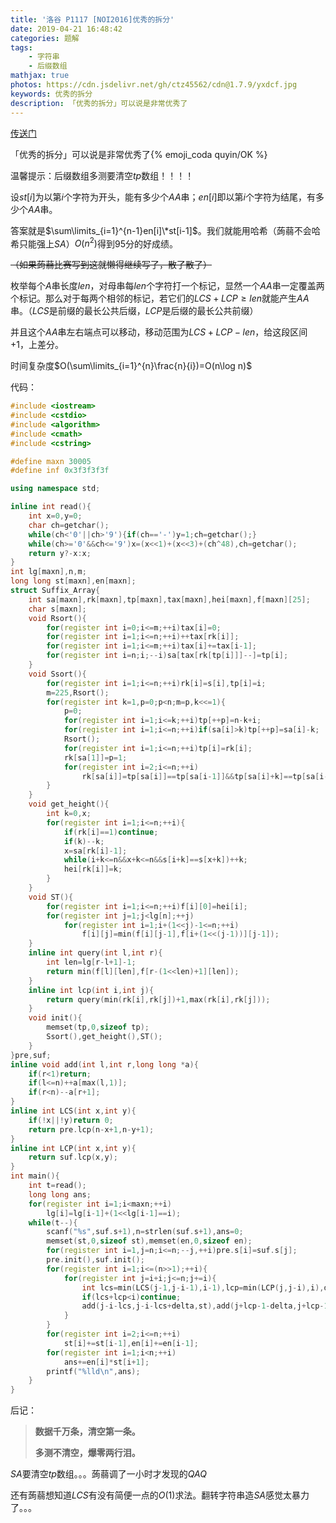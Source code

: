 ```yaml
---
title: '洛谷 P1117 [NOI2016]优秀的拆分'
date: 2019-04-21 16:48:42
categories: 题解
tags:
	- 字符串
	- 后缀数组
mathjax: true
photos: https://cdn.jsdelivr.net/gh/ctz45562/cdn@1.7.9/yxdcf.jpg
keywords: 优秀的拆分
description: 「优秀的拆分」可以说是非常优秀了
---
```


[传送门](https://www.luogu.org/problemnew/show/P1117)

「优秀的拆分」可以说是非常优秀了{% emoji_coda quyin/OK %}

<!--more-->

温馨提示：后缀数组多测要清空$tp$数组！！！！

设$st[i]$为以第$i$个字符为开头，能有多少个$AA$串；$en[i]$即以第$i$个字符为结尾，有多少个$AA$串。

答案就是$\sum\limits_{i=1}^{n-1}en[i]\*st[i-1]$。我们就能用哈希（蒟蒻不会哈希只能强上$SA$）$O(n^2)$得到$95$分的好成绩。

~~（如果蒟蒻比赛写到这就懒得继续写了，散了散了）~~

枚举每个$A$串长度$len$，对母串每$len$个字符打一个标记，显然一个$AA$串一定覆盖两个标记。那么对于每两个相邻的标记，若它们的$LCS+LCP\ge len$就能产生$AA$串。（$LCS$是前缀的最长公共后缀，$LCP$是后缀的最长公共前缀）

并且这个$AA$串左右端点可以移动，移动范围为$LCS+LCP-len$，给这段区间$+1$，上差分。

时间复杂度$O(\sum\limits_{i=1}^{n}\frac{n}{i})=O(n\log n)$

代码：

``` cpp
#include <iostream>
#include <cstdio>
#include <algorithm>
#include <cmath>
#include <cstring>

#define maxn 30005
#define inf 0x3f3f3f3f

using namespace std;

inline int read(){
    int x=0,y=0;
    char ch=getchar();
    while(ch<'0'||ch>'9'){if(ch=='-')y=1;ch=getchar();}
    while(ch>='0'&&ch<='9')x=(x<<1)+(x<<3)+(ch^48),ch=getchar();
    return y?-x:x;
}
int lg[maxn],n,m;
long long st[maxn],en[maxn];
struct Suffix_Array{
    int sa[maxn],rk[maxn],tp[maxn],tax[maxn],hei[maxn],f[maxn][25];
    char s[maxn];
    void Rsort(){
        for(register int i=0;i<=m;++i)tax[i]=0;
        for(register int i=1;i<=n;++i)++tax[rk[i]];
        for(register int i=1;i<=m;++i)tax[i]+=tax[i-1];
        for(register int i=n;i;--i)sa[tax[rk[tp[i]]]--]=tp[i];
    }
    void Ssort(){
        for(register int i=1;i<=n;++i)rk[i]=s[i],tp[i]=i;
        m=225,Rsort();
        for(register int k=1,p=0;p<n;m=p,k<<=1){
            p=0;
            for(register int i=1;i<=k;++i)tp[++p]=n-k+i;
            for(register int i=1;i<=n;++i)if(sa[i]>k)tp[++p]=sa[i]-k;
            Rsort();
            for(register int i=1;i<=n;++i)tp[i]=rk[i];
            rk[sa[1]]=p=1;
            for(register int i=2;i<=n;++i)
                rk[sa[i]]=tp[sa[i]]==tp[sa[i-1]]&&tp[sa[i]+k]==tp[sa[i-1]+k]?p:++p;
        }
    }
    void get_height(){
        int k=0,x;
        for(register int i=1;i<=n;++i){
            if(rk[i]==1)continue;
            if(k)--k;
            x=sa[rk[i]-1];
            while(i+k<=n&&x+k<=n&&s[i+k]==s[x+k])++k;
            hei[rk[i]]=k;
        }
    }
    void ST(){
        for(register int i=1;i<=n;++i)f[i][0]=hei[i];
        for(register int j=1;j<lg[n];++j)
            for(register int i=1;i+(1<<j)-1<=n;++i)
                f[i][j]=min(f[i][j-1],f[i+(1<<(j-1))][j-1]);
    }
    inline int query(int l,int r){
        int len=lg[r-l+1]-1;
        return min(f[l][len],f[r-(1<<len)+1][len]);	
    }
    inline int lcp(int i,int j){
        return query(min(rk[i],rk[j])+1,max(rk[i],rk[j]));
    }
    void init(){
        memset(tp,0,sizeof tp);
        Ssort(),get_height(),ST();
    }
}pre,suf;
inline void add(int l,int r,long long *a){
    if(r<1)return;
    if(l<=n)++a[max(l,1)];
    if(r<n)--a[r+1];
}
inline int LCS(int x,int y){
    if(!x||!y)return 0;
    return pre.lcp(n-x+1,n-y+1);
}
inline int LCP(int x,int y){
    return suf.lcp(x,y);
}
int main(){
    int t=read();
    long long ans;
    for(register int i=1;i<maxn;++i)
        lg[i]=lg[i-1]+(1<<lg[i-1]==i);
    while(t--){
        scanf("%s",suf.s+1),n=strlen(suf.s+1),ans=0;
        memset(st,0,sizeof st),memset(en,0,sizeof en);
        for(register int i=1,j=n;i<=n;--j,++i)pre.s[i]=suf.s[j];
        pre.init(),suf.init();
        for(register int i=1;i<=(n>>1);++i){
            for(register int j=i+i;j<=n;j+=i){
                int lcs=min(LCS(j-1,j-i-1),i-1),lcp=min(LCP(j,j-i),i),delta=lcs+lcp-i;
                if(lcs+lcp<i)continue;
                add(j-i-lcs,j-i-lcs+delta,st),add(j+lcp-1-delta,j+lcp-1,en);
            }
        }
        for(register int i=2;i<=n;++i)
            st[i]+=st[i-1],en[i]+=en[i-1];
        for(register int i=1;i<n;++i)
            ans+=en[i]*st[i+1];
        printf("%lld\n",ans);
    }
}

```

后记：

>**数据千万条，清空第一条。**
>
>**多测不清空，爆零两行泪。**

$SA$要清空$tp$数组。。。蒟蒻调了一小时才发现的$QAQ$

还有蒟蒻想知道$LCS$有没有简便一点的$O(1)$求法。翻转字符串造$SA$感觉太暴力了。。。
